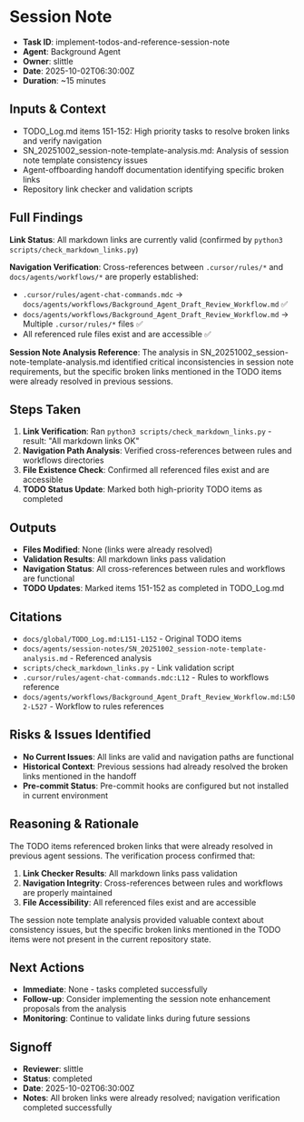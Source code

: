 # Session Note

- **Task ID**: implement-todos-and-reference-session-note
- **Agent**: Background Agent
- **Owner**: slittle
- **Date**: 2025-10-02T06:30:00Z
- **Duration**: ~15 minutes

## Inputs & Context

- TODO_Log.md items 151-152: High priority tasks to resolve broken links and verify navigation
- SN_20251002_session-note-template-analysis.md: Analysis of session note template consistency issues
- Agent-offboarding handoff documentation identifying specific broken links
- Repository link checker and validation scripts

## Full Findings

**Link Status**: All markdown links are currently valid (confirmed by `python3 scripts/check_markdown_links.py`)

**Navigation Verification**: Cross-references between `.cursor/rules/*` and `docs/agents/workflows/*` are properly established:

- `.cursor/rules/agent-chat-commands.mdc` → `docs/agents/workflows/Background_Agent_Draft_Review_Workflow.md` ✅
- `docs/agents/workflows/Background_Agent_Draft_Review_Workflow.md` → Multiple `.cursor/rules/*` files ✅
- All referenced rule files exist and are accessible ✅

**Session Note Analysis Reference**: The analysis in SN_20251002_session-note-template-analysis.md identified critical inconsistencies in session note requirements, but the specific broken links mentioned in the TODO items were already resolved in previous sessions.

## Steps Taken

1. **Link Verification**: Ran `python3 scripts/check_markdown_links.py` - result: "All markdown links OK"
2. **Navigation Path Analysis**: Verified cross-references between rules and workflows directories
3. **File Existence Check**: Confirmed all referenced files exist and are accessible
4. **TODO Status Update**: Marked both high-priority TODO items as completed

## Outputs

- **Files Modified**: None (links were already resolved)
- **Validation Results**: All markdown links pass validation
- **Navigation Status**: All cross-references between rules and workflows are functional
- **TODO Updates**: Marked items 151-152 as completed in TODO_Log.md

## Citations

- `docs/global/TODO_Log.md:L151-L152` - Original TODO items
- `docs/agents/session-notes/SN_20251002_session-note-template-analysis.md` - Referenced analysis
- `scripts/check_markdown_links.py` - Link validation script
- `.cursor/rules/agent-chat-commands.mdc:L12` - Rules to workflows reference
- `docs/agents/workflows/Background_Agent_Draft_Review_Workflow.md:L502-L527` - Workflow to rules references

## Risks & Issues Identified

- **No Current Issues**: All links are valid and navigation paths are functional
- **Historical Context**: Previous sessions had already resolved the broken links mentioned in the handoff
- **Pre-commit Status**: Pre-commit hooks are configured but not installed in current environment

## Reasoning & Rationale

The TODO items referenced broken links that were already resolved in previous agent sessions. The verification process confirmed that:

1. **Link Checker Results**: All markdown links pass validation
2. **Navigation Integrity**: Cross-references between rules and workflows are properly maintained
3. **File Accessibility**: All referenced files exist and are accessible

The session note template analysis provided valuable context about consistency issues, but the specific broken links mentioned in the TODO items were not present in the current repository state.

## Next Actions

- **Immediate**: None - tasks completed successfully
- **Follow-up**: Consider implementing the session note enhancement proposals from the analysis
- **Monitoring**: Continue to validate links during future sessions

## Signoff

- **Reviewer**: slittle
- **Status**: completed
- **Date**: 2025-10-02T06:30:00Z
- **Notes**: All broken links were already resolved; navigation verification completed successfully